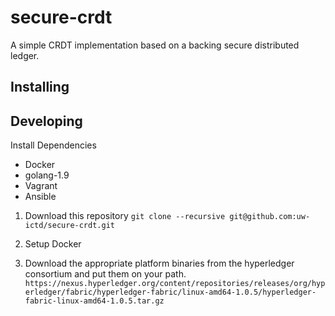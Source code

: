 secure-crdt
===========

A simple CRDT implementation based on a backing secure distributed
ledger.

Installing
----------

Developing
----------

Install Dependencies
* Docker
* golang-1.9
* Vagrant
* Ansible

1. Download this repository `git clone --recursive git@github.com:uw-ictd/secure-crdt.git`

2. Setup Docker

3. Download the appropriate platform binaries from the hyperledger consortium and put them on your path.
   `https://nexus.hyperledger.org/content/repositories/releases/org/hyperledger/fabric/hyperledger-fabric/linux-amd64-1.0.5/hyperledger-fabric-linux-amd64-1.0.5.tar.gz`
   
